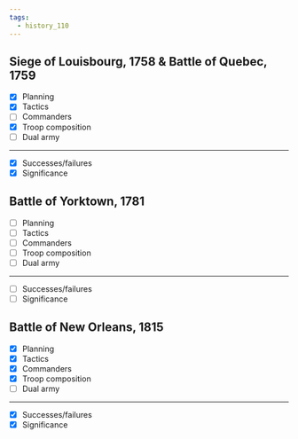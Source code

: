 ```yaml
---
tags:
  - history_110
---
```


## Siege of Louisbourg, 1758 & Battle of Quebec, 1759

- [x] Planning
- [x] Tactics
- [ ] Commanders
- [x] Troop composition
- [ ] Dual army
---
- [x] Successes/failures
- [x] Significance

## Battle of Yorktown, 1781

- [ ] Planning
- [ ] Tactics
- [ ] Commanders
- [ ] Troop composition
- [ ] Dual army
---
- [ ] Successes/failures
- [ ] Significance

## Battle of New Orleans, 1815

- [x] Planning
- [x] Tactics
- [x] Commanders
- [x] Troop composition
- [ ] Dual army
---
- [x] Successes/failures
- [x] Significance